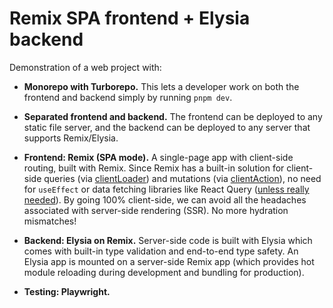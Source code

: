 # Remix SPA frontend + Elysia backend

Demonstration of a web project with:

- **Monorepo with Turborepo.** This lets a developer work on both the frontend and backend simply by running `pnpm dev`.

- **Separated frontend and backend.** The frontend can be deployed to any static file server, and the backend can be deployed to any server that supports Remix/Elysia.

- **Frontend: Remix (SPA mode).** A single-page app with client-side routing, built with Remix. Since Remix has a built-in solution for client-side queries (via [clientLoader](https://remix.run/docs/en/main/route/client-loader)) and mutations (via [clientAction](https://remix.run/docs/en/main/route/client-action)), no need for `useEffect` or data fetching libraries like React Query ([unless really needed](https://remix.run/docs/en/main/discussion/state-management#understanding-state-management-in-react)). By going 100% client-side, we can avoid all the headaches associated with server-side rendering (SSR). No more hydration mismatches!

- **Backend: Elysia on Remix.** Server-side code is built with Elysia which comes with built-in type validation and end-to-end type safety. An Elysia app is mounted on a server-side Remix app (which provides hot module reloading during development and bundling for production).

- **Testing: Playwright.**

